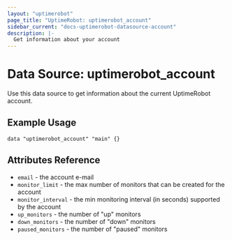 ```yaml
---
layout: "uptimerobot"
page_title: "UptimeRobot: uptimerobot_account"
sidebar_current: "docs-uptimerobot-datasource-account"
description: |-
  Get information about your account
---
```


# Data Source: uptimerobot_account

Use this data source to get information about the current UptimeRobot account.

## Example Usage

```hcl
data "uptimerobot_account" "main" {}
```

## Attributes Reference

 * `email` - the account e-mail
 * `monitor_limit` - the max number of monitors that can be created for the account
 * `monitor_interval` - the min monitoring interval (in seconds) supported by the account
 * `up_monitors` - the number of "up" monitors
 * `down_monitors` - the number of "down" monitors
 * `paused_monitors` - the number of "paused" monitors
